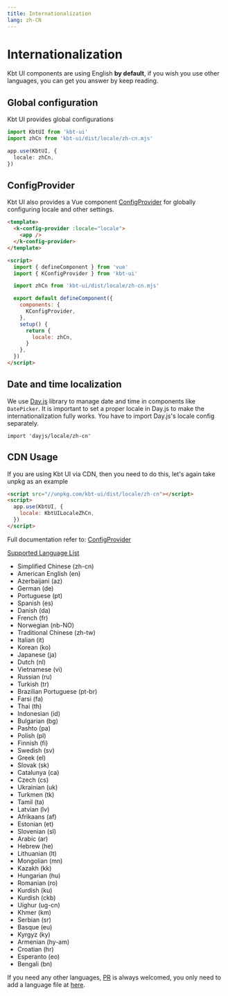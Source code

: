 ```yaml
---
title: Internationalization
lang: zh-CN
---
```


# Internationalization

Kbt UI components are using English **by default**, if you wish you use other
languages, you can get you answer by keep reading.

## Global configuration

Kbt UI provides global configurations

```typescript
import KbtUI from 'kbt-ui'
import zhCn from 'kbt-ui/dist/locale/zh-cn.mjs'

app.use(KbtUI, {
  locale: zhCn,
})
```

## ConfigProvider

Kbt UI also provides a Vue component [ConfigProvider](/zh-CN/component/config-provider)
for globally configuring locale and other settings.

```html
<template>
  <k-config-provider :locale="locale">
    <app />
  </k-config-provider>
</template>

<script>
  import { defineComponent } from 'vue'
  import { KConfigProvider } from 'kbt-ui'

  import zhCn from 'kbt-ui/dist/locale/zh-cn.mjs'

  export default defineComponent({
    components: {
      KConfigProvider,
    },
    setup() {
      return {
        locale: zhCn,
      }
    },
  })
</script>
```

## Date and time localization

We use [Day.js](https://day.js.org/docs/en/i18n/i18n) library to manage date and time in components like `DatePicker`. It is important to set a proper locale in Day.js to make the internationalization fully works. You have to import Day.js's locale config separately.

```
import 'dayjs/locale/zh-cn'
```

## CDN Usage

If you are using Kbt UI via CDN, then you need to do this, let's again take
unpkg as an example

```html
<script src="//unpkg.com/kbt-ui/dist/locale/zh-cn"></script>
<script>
  app.use(KbtUI, {
    locale: KbtUILocaleZhCn,
  })
</script>
```

Full documentation refer to: [ConfigProvider](/zh-CN/component/config-provider)

[Supported Language List](https://github.com/kbt-ui/kbt-ui/tree/dev/packages/locale/lang)

<ul class="language-list">
  <li>Simplified Chinese (zh-cn)</li>
  <li>American English (en)</li>
  <li>Azerbaijani (az)</li>
  <li>German (de)</li>
  <li>Portuguese (pt)</li>
  <li>Spanish (es)</li>
  <li>Danish (da)</li>
  <li>French (fr)</li>
  <li>Norwegian (nb-NO)</li>
  <li>Traditional Chinese (zh-tw)</li>
  <li>Italian (it)</li>
  <li>Korean (ko)</li>
  <li>Japanese (ja)</li>
  <li>Dutch (nl)</li>
  <li>Vietnamese (vi)</li>
  <li>Russian (ru)</li>
  <li>Turkish (tr)</li>
  <li>Brazilian Portuguese (pt-br)</li>
  <li>Farsi (fa)</li>
  <li>Thai (th)</li>
  <li>Indonesian (id)</li>
  <li>Bulgarian (bg)</li>
  <li>Pashto (pa)</li>
  <li>Polish (pl)</li>
  <li>Finnish (fi)</li>
  <li>Swedish (sv)</li>
  <li>Greek (el)</li>
  <li>Slovak (sk)</li>
  <li>Catalunya (ca)</li>
  <li>Czech (cs)</li>
  <li>Ukrainian (uk)</li>
  <li>Turkmen (tk)</li>
  <li>Tamil (ta)</li>
  <li>Latvian (lv)</li>
  <li>Afrikaans (af)</li>
  <li>Estonian (et)</li>
  <li>Slovenian (sl)</li>
  <li>Arabic (ar)</li>
  <li>Hebrew (he)</li>
  <li>Lithuanian (lt)</li>
  <li>Mongolian (mn)</li>
  <li>Kazakh (kk)</li>
  <li>Hungarian (hu)</li>
  <li>Romanian (ro)</li>
  <li>Kurdish (ku)</li>
  <li>Kurdish (ckb)</li>
  <li>Uighur (ug-cn)</li>
  <li>Khmer (km)</li>
  <li>Serbian (sr)</li>
  <li>Basque (eu)</li>
  <li>Kyrgyz (ky)</li>
  <li>Armenian (hy-am)</li>
  <li>Croatian (hr)</li>
  <li>Esperanto (eo)</li>
  <li>Bengali (bn)</li>
</ul>

If you need any other languages, [PR](https://github.com/kbt-ui/kbt-ui/pulls)
is always welcomed, you only need to add a language file at
[here](https://github.com/kbt-ui/kbt-ui/tree/dev/packages/locale/lang).

<style>
  .language-list {
    list-style: disc
  }
</style>

